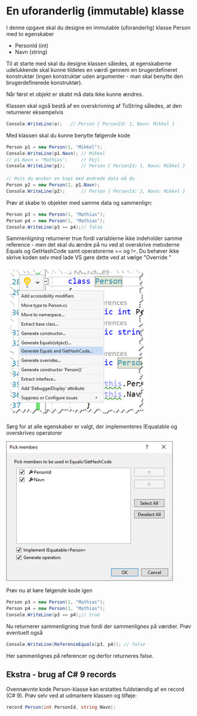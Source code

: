 ﻿# En uforanderlig (immutable) klasse 

I denne opgave skal du designe en immutable (uforanderlig) klasse Person med to egenskaber

- PersonId (int)
- Navn (string)

Til at starte med skal du designe klassen således, at egenskaberne udelukkende skal kunne 
tildeles en værdi gennem en brugerdefineret konstruktør (ingen konstruktør uden argumenter - man skal benytte den
brugerdefinerede konstruktør). 

Når først et objekt er skabt må data ikke kunne ændres.

Klassen skal også bestå af en overskrivning af ToString således, at den returnerer eksempelvis

```csharp
Console.WriteLine(o);	// Person { PersonId: 1, Navn: Mikkel } 
```

Med klassen skal du kunne benytte følgende kode

```csharp
Person p1 = new Person(1, "Mikkel");
Console.WriteLine(p1.Navn);	// Mikkel
// p1.Navn = "Mathias";     // Fejl
Console.WriteLine(p1);      // Person { PersonId: 1, Navn: Mikkel }

// Hvis du ønsker en kopi med ændrede data må du
Person p2 = new Person(2, p1.Navn);
Console.WriteLine(p2);      // Person { PersonId: 2, Navn: Mikkel }
```

Prøv at skabe to objekter med samme data og sammenlign:

```csharp
Person p3 = new Person(1, "Mathias");
Person p4 = new Person(1, "Mathias");
Console.WriteLine(p3 == p4);// false
```

Sammenligning returnerer true fordi variablerne ikke indeholder samme reference - men det skal du ændre på nu ved at 
overskrive metoderne Equals og GetHashCode samt operatorerne == og !=. Du behøver ikke skrive koden selv med lade VS gøre dette
ved at vælge "Override "

![](override.png)

Sørg for at alle egenskaber er valgt, der implementeres IEquatable og overskrives operatorer

![](override1.png)

Prøv nu at køre følgende kode igen

```csharp
Person p3 = new Person(1, "Mathias");
Person p4 = new Person(1, "Mathias");
Console.WriteLine(p3 == p4);// true
```

Nu returnerer sammenligning true fordi der sammenlignes på værdier. Prøv eventuelt også

```csharp
Console.WriteLine(ReferenceEquals(p3, p4)); // false
```

Her sammenlignes på referencer og derfor returneres false.

## Ekstra - brug af C# 9 records

Ovennævnte kode Person-klasse kan erstattes fuldstændig af en record (C# 9). Prøv selv ved at udmarkere klassen og tilføje:

```csharp
record Person(int PersonId, string Navn);
```

